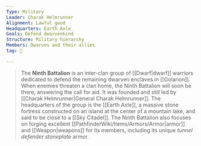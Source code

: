 ```yaml
---
Type: Military
Leader: Charak Helmrunner
Alignment: Lawful good
Headquarters: Earth Axle
Goals: Defend dwarvenkind
Structure: Military hierarchy
Members: Dwarves and their allies
tag: 👥

---
```


> The **Ninth Battalion** is an inter-clan group of [[Dwarf|dwarf]] warriors dedicated to defend the remaining dwarven enclaves in [[Golarion]]. When enemies threaten a clan home, the Ninth Battalion will soon be there, answering the call for aid. It was founded and still led by [[Charak Helmrunner|General Charak Helmrunner]]. The headquarters of the group is the [[Earth Axle]], a massive stone fortress constructed on an island at the center of a mountain lake, and said to be close to a [[Sky Citadel]]. The Ninth Battalion also focuses on forging excellent [[PathfinderWiki/Items/Armors/Armor|armor]] and [[Weapon|weapons]] for its members, including its unique *tunnel defender stoneplate* armor.







